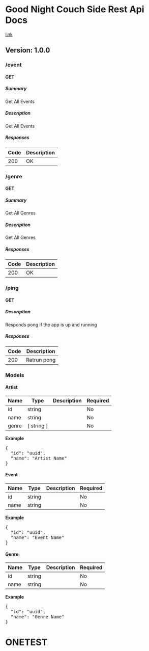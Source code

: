 # Good Night Couch Side Rest Api Docs

[link](#onetest)

## Version: 1.0.0

### /event

#### GET

##### Summary

Get All Events

##### Description

Get All Events

##### Responses

| Code | Description |
| ---- | ----------- |
| 200  | OK          |

### /genre

#### GET

##### Summary

Get All Genres

##### Description

Get All Genres

##### Responses

| Code | Description |
| ---- | ----------- |
| 200  | OK          |

### /ping

#### GET

##### Description

Responds pong if the app is up and running

##### Responses

| Code | Description |
| ---- | ----------- |
| 200  | Retrun pong |

### Models

#### Artist

| Name  | Type       | Description | Required |
| ----- | ---------- | ----------- | -------- |
| id    | string     |             | No       |
| name  | string     |             | No       |
| genre | [ string ] |             | No       |

**Example**

<pre>{
  "id": "uuid",
  "name": "Artist Name"
}</pre>

#### Event

| Name | Type   | Description | Required |
| ---- | ------ | ----------- | -------- |
| id   | string |             | No       |
| name | string |             | No       |

**Example**

<pre>{
  "id": "uuid",
  "name": "Event Name"
}</pre>

#### Genre

| Name | Type   | Description | Required |
| ---- | ------ | ----------- | -------- |
| id   | string |             | No       |
| name | string |             | No       |

**Example**

<pre>{
  "id": "uuid",
  "name": "Genre Name"
}</pre>

# ONETEST
